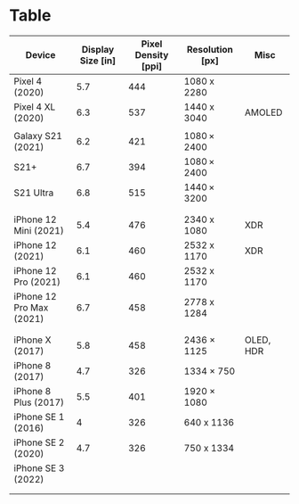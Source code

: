 # Table

| Device | Display Size \[in\] | Pixel Density \[ppi\] | Resolution \[px\] | Misc |
|--|--|--|--|--|
| Pixel 4 (2020) | 5.7 | 444 | 1080 x 2280 |  |
| Pixel 4 XL (2020) | 6.3 | 537 | 1440 x 3040  | AMOLED |
|  |  |  |  |  |
| Galaxy S21 (2021) | 6.2 | 421 | 1080 × 2400 | |
| S21+ | 6.7 | 394 | 1080 × 2400 | |
| S21 Ultra | 6.8 | 515 | 1440 × 3200 | |
|  |  |  |  |  |
|  |  |  |  |  |
| iPhone 12 Mini (2021) | 5.4 | 476 | 2340 x 1080 | XDR |
| iPhone 12 (2021) | 6.1 | 460 | 2532 x 1170 | XDR |
| iPhone 12 Pro (2021) | 6.1 | 460 | 2532 x 1170 |  |
| iPhone 12 Pro Max (2021) | 6.7 | 458 | 2778 x 1284 |  |
|  |  |  |  |  |
|  |  |  |  |  |
| iPhone X (2017) | 5.8 | 458 | 2436 × 1125 | OLED, HDR |
| iPhone 8 (2017) | 4.7 | 326 | 1334 × 750 |  |
| iPhone 8 Plus (2017) | 5.5 | 401 | 1920 × 1080 |  |
| iPhone SE 1 (2016) | 4 | 326 | 640 x 1136 |  |
| iPhone SE 2 (2020) | 4.7 | 326 | 750 x 1334 |  |
| iPhone SE 3 (2022) |  |  |  |  |
|  |  |  |  |  |
|  |  |  |  |  |
